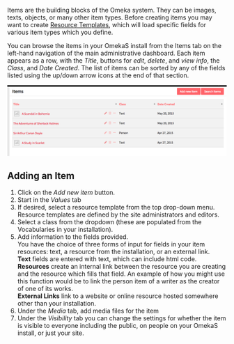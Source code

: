 
Items are the building blocks of the Omeka system. They can be images, texts, objects, or many other item types. Before creating items you may want to create [Resource Templates](/ResourceTemplate/), which will load specific fields for various item types which you define.

You can browse the items in your OmekaS install from the Items tab on the left-hand navigation of the main administrative dashboard. Each item appears as a row, with the *Title*, buttons for *edit*, *delete*, and *view info*, the *Class*, and *Date Created*. The list of items can be sorted by any of the fields listed using the up/down arrow icons at the end of that section.  

![Screenshot of items list](/content/contentfiles/itemsOS.png)

## Adding an Item

1. Click on the _Add new item_ button. 
2. Start in the _Values_ tab
3. If desired, select a resource template from the top drop-down menu. Resource templates are defined by the site administrators and editors.
4. Select a class from the dropdown (these are populated from the Vocabularies in your installation).
5. Add information to the fields provided.  
You have the choice of three forms of input for fields in your item resources: text, a resource from the installation, or an external link.  
**Text** fields are entered with text, which can include html code.  
**Resources** create an internal link between the resource you are creating and the resource which fills that field. An example of how you might use this function would be to link the person item of a writer as the creator of one of its works.  
**External Links** link to a website or online resource hosted somewhere other than your installation. 
6. Under the _Media_ tab, add media files for the item
7. Under the _Visibility_ tab you can change the settings for whether the item is visible to everyone including the public, on people on your OmekaS install, or just your site. 